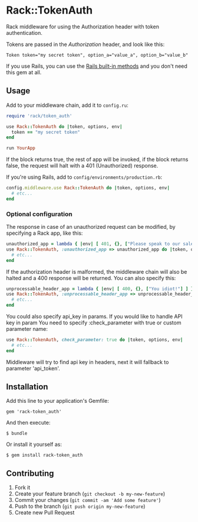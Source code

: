 # Rack::TokenAuth

Rack middleware for using the Authorization header with token authentication.

Tokens are passed in the *Authorization* header, and look like this:

```
Token token="my secret token", option_a="value_a", option_b="value_b"
```

If you use Rails, you can use the [Rails built-in
methods](http://api.rubyonrails.org/classes/ActionController/HttpAuthentication/Token.html)
and you don't need this gem at all.

## Usage

Add to your middleware chain, add it to `config.ru`:

``` ruby
require 'rack/token_auth'

use Rack::TokenAuth do |token, options, env|
  token == "my secret token"
end

run YourApp
```

If the block returns true, the rest of app will be invoked, if the block
returns false, the request will halt with a 401 (Unauthorized) response.

If you're using Rails, add to `config/environments/production.rb`:

``` ruby
config.middleware.use Rack::TokenAuth do |token, options, env|
  # etc...
end
```

### Optional configuration

The response in case of an unauthorized request can be modified, by specifying
a Rack app, like this:

``` ruby
unauthorized_app = lambda { |env| [ 401, {}, ["Please speak to our sales dep. for access"] ] }
use Rack::TokenAuth, :unauthorized_app => unauthorized_app do |token, options, env|
  # etc...
end
```

If the authorization header is malformed, the middleware chain will also be
halted and a 400 response will be returned. You can also specify this:

``` ruby
unprocessable_header_app = lambda { |env| [ 400, {}, ["You idiot!"] ] }
use Rack::TokenAuth, :unprocessable_header_app => unprocessable_header_app do |token, options, env|
  # etc...
end
```

You could also specify api_key in params. If you would like to handle API key
in param You need to specify :check_parameter with true or custom parameter name:

``` ruby
use Rack::TokenAuth, check_parameter: true do |token, options, env|
  # etc...
end
```

Middleware will try to find api key in headers, next it will fallback to parameter 'api_token'.

## Installation

Add this line to your application's Gemfile:

    gem 'rack-token_auth'

And then execute:

    $ bundle

Or install it yourself as:

    $ gem install rack-token_auth


## Contributing

1. Fork it
2. Create your feature branch (`git checkout -b my-new-feature`)
3. Commit your changes (`git commit -am 'Add some feature'`)
4. Push to the branch (`git push origin my-new-feature`)
5. Create new Pull Request
